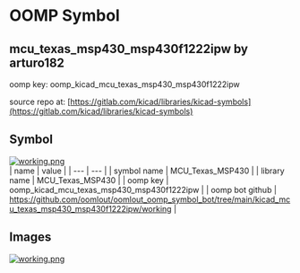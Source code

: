 # OOMP Symbol  
## mcu_texas_msp430_msp430f1222ipw  by arturo182  
  
oomp key: oomp_kicad_mcu_texas_msp430_msp430f1222ipw  
  
source repo at: [https://gitlab.com/kicad/libraries/kicad-symbols](https://gitlab.com/kicad/libraries/kicad-symbols)  
## Symbol  
  
[![working.png](working_600.png)](working.png)  
| name | value | 
| --- | --- | 
| symbol name | MCU_Texas_MSP430 | 
| library name | MCU_Texas_MSP430 | 
| oomp key | oomp_kicad_mcu_texas_msp430_msp430f1222ipw | 
| oomp bot github | https://github.com/oomlout/oomlout_oomp_symbol_bot/tree/main/kicad_mcu_texas_msp430_msp430f1222ipw/working | 
## Images  
  
[![working.png](working_140.png)](working.png)  
